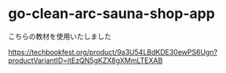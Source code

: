 # go-clean-arc-sauna-shop-app
こちらの教材を使用いたしました

https://techbookfest.org/product/9a3U54LBdKDE30ewPS6Ugn?productVariantID=itEzQN5gKZX8gXMmLTEXAB
